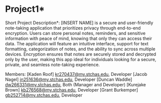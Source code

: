 # Project1*
Short Project Description*:
[INSERT NAME] is a secure and user-friendly note-taking application that 
prioritizes privacy through end-to-end encryption. Users can store personal 
notes, reminders, and sensitive information with peace of mind, knowing that
only they can access their data. The application will feature an intuitive 
interface, support for text formatting, categorization of notes, and the 
ability to sync across multiple devices. Encryption ensures that notes are 
securely stored and decrypted only by the user, making this app ideal for 
individuals looking for a secure, private, and seamless note-taking experience.

Members:
[Kaden	Roof]	kr270437@my.stchas.edu,	Developer
[Jacob	Nagel]	jn251636@my.stchas.edu,	Developer
[Duncan	Waddle]	dw266331@my.stchas.edu,	Both (Manager and Developer)
[Kurejake	Brown]	kb276568@my.stchas.edu,	Developer
[Grant	Burkemper]	gb252714@my.stchas.edu,	Developer
